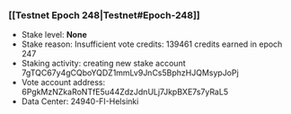 ### [[Testnet Epoch 248|Testnet#Epoch-248]]
* Stake level: **None**
* Stake reason: Insufficient vote credits: 139461 credits earned in epoch 247
* Staking activity: creating new stake account 7gTQC67y4gCQboYQDZ1mmLv9JnCs5BphzHJQMsypJoPj
* Vote account address: 6PgkMzNZkaRoNTfE5u44ZdzJdnULj7JkpBXE7s7yRaL5
* Data Center: 24940-FI-Helsinki